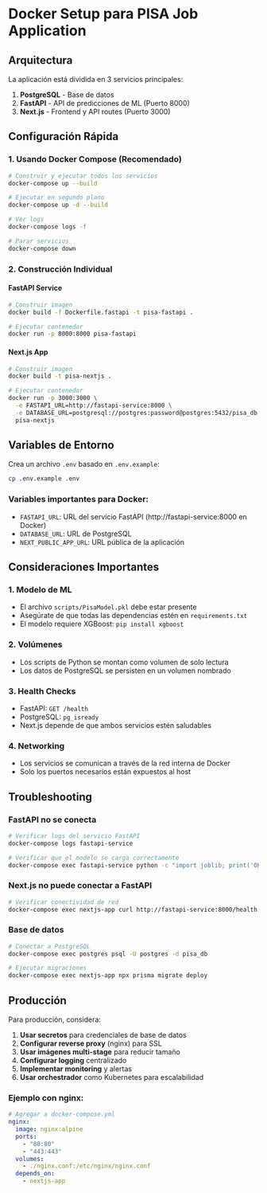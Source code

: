 # Docker Setup para PISA Job Application

## Arquitectura

La aplicación está dividida en 3 servicios principales:

1. **PostgreSQL** - Base de datos
2. **FastAPI** - API de predicciones de ML (Puerto 8000)
3. **Next.js** - Frontend y API routes (Puerto 3000)

## Configuración Rápida

### 1. Usando Docker Compose (Recomendado)

```bash
# Construir y ejecutar todos los servicios
docker-compose up --build

# Ejecutar en segundo plano
docker-compose up -d --build

# Ver logs
docker-compose logs -f

# Parar servicios
docker-compose down
```

### 2. Construcción Individual

#### FastAPI Service
```bash
# Construir imagen
docker build -f Dockerfile.fastapi -t pisa-fastapi .

# Ejecutar contenedor
docker run -p 8000:8000 pisa-fastapi
```

#### Next.js App
```bash
# Construir imagen
docker build -t pisa-nextjs .

# Ejecutar contenedor
docker run -p 3000:3000 \
  -e FASTAPI_URL=http://fastapi-service:8000 \
  -e DATABASE_URL=postgresql://postgres:password@postgres:5432/pisa_db \
  pisa-nextjs
```

## Variables de Entorno

Crea un archivo `.env` basado en `.env.example`:

```bash
cp .env.example .env
```

### Variables importantes para Docker:

- `FASTAPI_URL`: URL del servicio FastAPI (http://fastapi-service:8000 en Docker)
- `DATABASE_URL`: URL de PostgreSQL
- `NEXT_PUBLIC_APP_URL`: URL pública de la aplicación

## Consideraciones Importantes

### 1. Modelo de ML
- El archivo `scripts/PisaModel.pkl` debe estar presente
- Asegúrate de que todas las dependencias estén en `requirements.txt`
- El modelo requiere XGBoost: `pip install xgboost`

### 2. Volúmenes
- Los scripts de Python se montan como volumen de solo lectura
- Los datos de PostgreSQL se persisten en un volumen nombrado

### 3. Health Checks
- FastAPI: `GET /health`
- PostgreSQL: `pg_isready`
- Next.js depende de que ambos servicios estén saludables

### 4. Networking
- Los servicios se comunican a través de la red interna de Docker
- Solo los puertos necesarios están expuestos al host

## Troubleshooting

### FastAPI no se conecta
```bash
# Verificar logs del servicio FastAPI
docker-compose logs fastapi-service

# Verificar que el modelo se carga correctamente
docker-compose exec fastapi-service python -c "import joblib; print('OK')"
```

### Next.js no puede conectar a FastAPI
```bash
# Verificar conectividad de red
docker-compose exec nextjs-app curl http://fastapi-service:8000/health
```

### Base de datos
```bash
# Conectar a PostgreSQL
docker-compose exec postgres psql -U postgres -d pisa_db

# Ejecutar migraciones
docker-compose exec nextjs-app npx prisma migrate deploy
```

## Producción

Para producción, considera:

1. **Usar secretos** para credenciales de base de datos
2. **Configurar reverse proxy** (nginx) para SSL
3. **Usar imágenes multi-stage** para reducir tamaño
4. **Configurar logging** centralizado
5. **Implementar monitoring** y alertas
6. **Usar orchestrador** como Kubernetes para escalabilidad

### Ejemplo con nginx:

```yaml
# Agregar a docker-compose.yml
nginx:
  image: nginx:alpine
  ports:
    - "80:80"
    - "443:443"
  volumes:
    - ./nginx.conf:/etc/nginx/nginx.conf
  depends_on:
    - nextjs-app
